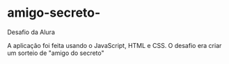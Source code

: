# amigo-secreto-
Desafio da Alura

A aplicação foi feita usando o JavaScript, HTML e  CSS.
O desafio era criar um sorteio de "amigo do secreto"
